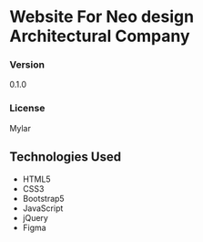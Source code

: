 # Website For Neo design Architectural Company

### Version
0.1.0

### License
Mylar

## Technologies Used

- HTML5
- CSS3
- Bootstrap5
- JavaScript
- jQuery
- Figma
